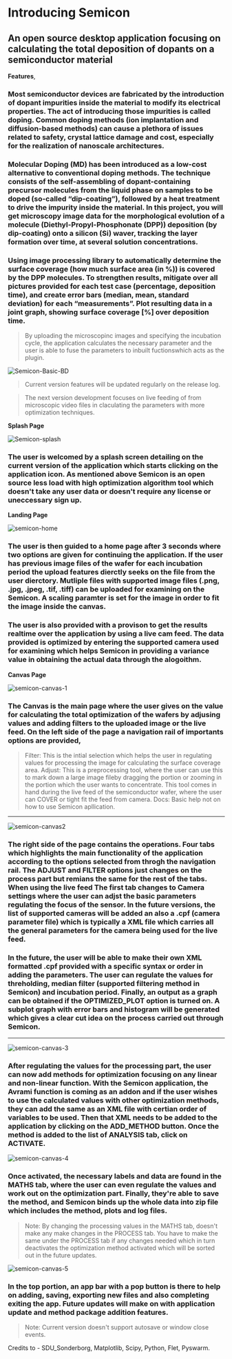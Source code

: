 # Introducing Semicon

## An **open source** desktop application focusing on calculating the total deposition of dopants on a semiconductor material

**Features**,
### Most semiconductor devices are fabricated by the introduction of dopant impurities inside the material to modify its electrical properties. The act of introducing those impurities is called doping. Common doping methods (ion implantation and diffusion-based methods) can cause a plethora of issues related to safety, crystal lattice damage and cost, especially for the realization of nanoscale architectures.

### Molecular Doping (MD) has been introduced as a low-cost alternative to conventional doping methods. The technique consists of the self-assembling of dopant-containing precursor molecules from the liquid phase on samples to be doped (so-called “dip-coating”), followed by a heat treatment to drive the impurity inside the material. In this project, you will get microscopy image data for the morphological evolution of a molecule (Diethyl-Propyl-Phosphonate (DPP)) deposition (by dip-coating) onto a silicon (Si) waver, tracking the layer formation over time, at several solution concentrations.

### Using image processing library to automatically determine the surface coverage (how much surface area (in %)) is covered by the DPP molecules. To strengthen results, mitigate over all pictures provided for each test case (percentage, deposition time), and create error bars (median, mean, standard deviation) for each “measurements”. Plot resulting data in a joint graph, showing surface coverage [%] over deposition time.

> By uploading the microscopinc images and specifying the incubation cycle, the application calculates the necessary parameter and the user is able to fuse the parameters to inbuilt fuctionswhich acts as the plugin.

![Semicon-Basic-BD](https://user-images.githubusercontent.com/65939087/226215919-b5d47188-bfab-46de-a329-3cd6a86d14f8.png)

> Current version features will be updated regularly on the release log.

> The next version development focuses on live feeding of from microscopic video files in claculating the parameters
with more optimization techniques.

**Splash Page**

![Semicon-splash](https://user-images.githubusercontent.com/65939087/226215971-604df9c2-86e3-423c-ad47-2ff6f86e66ff.png)

### The user is welcomed by a splash screen detailing on the current version of the application which starts clicking on the application icon. As mentioned above Semicon is an open source less load with high optimization algorithm tool which doesn't take any user data or doesn't require any license or uneccessary sign up.

**Landing Page**

![semicon-home](https://user-images.githubusercontent.com/65939087/226215991-7420f76e-d5a4-4cee-beb5-a851aa901bd1.png)

### The user is then guided to a home page after 3 seconds where two options are given for continuing the application. If the user has previous image files of the wafer for each incubation period the upload features dierctly seeks on the file from the user dierctory. Mutliple files with supported image files (.png, .jpg, .jpeg, .tif, .tiff) can be uploaded for examining on the Semicon. A scaling paramter is set for the image in order to fit the image inside the canvas.

### The user is also provided with a provison to get the results realtime over the application by using a live cam feed. The data provided is optimized by entering the supported camera used for examining which helps Semicon in providing a variance value in obtaining the actual data through the alogoithm.

**Canvas Page**

![semicon-canvas-1](https://user-images.githubusercontent.com/65939087/226215997-618d03d8-2b59-4c27-affc-89edc608011d.png)

### The Canvas is the main page where the user gives on the value for calculating the total optimization of the wafers by adjusing values and adding filters to the uploaded image or the live feed. On the left side of the page a  navigation rail of importants options are provided,

> Filter: This is the intial selection which helps the user in regulating values for processing the image for calculating the surface coverage area.
> Adjust: This is a preprocessing tool, where the user can use this to mark down a large image fileby dragging the portion or zooming in the portion which the user wants to concentrate. This tool comes in hand during the live feed of the semiconductor wafer, where the user can COVER or tight fit the feed from camera.
> Docs: Basic help not on how to use Semicon apllication.

-------

![semicon-canvas2](https://user-images.githubusercontent.com/65939087/226215999-45878b5f-e97e-4cc3-a8ee-09fb417ac648.png)

### The right side of the page contains the operations. Four tabs which highlights the main functionality of the application according to the options selected from throgh the navigation rail. The ADJUST and FILTER options just changes on the process part but remians the same for the rest of the tabs. When using the live feed The first tab changes to Camera settings where the user can adjst the basic parameters regulating the focus of the sensor. In the future versions, the list of supported cameras will be added an also a .cpf (camera parameter file) which is typically a XML file which carries all the general parameters for the camera being used for the live feed. 

### In the future, the user will be able to make their own XML formatted .cpf provided with a specific syntax or order in adding the parameters. The user can regulate the values for threholding, median filter (supported filtering method in Semicon) and  incubation period. Finally, an output as a graph can be obtained if the OPTIMIZED_PLOT option is turned on. A subplot graph with error bars and histogram will be generated which gives a clear cut idea on the process carried out through Semicon.

--------

![semicon-canvas-3](https://user-images.githubusercontent.com/65939087/226216057-62d2cbb1-e2a8-4f36-a1f6-794e3fa9f88f.png)

### After regulating the values for the processing part, the user can now add methods for optimization focusing on any linear and non-linear function. With the Semicon application, the Avrami function is coming as an addon and if the user wishes to use the calculated values with other optimization methods, they can add the same as an XML file with certian order of variables to be used. Then that XML needs to be added to the application by clicking on the ADD_METHOD button. Once the method is added to the list of ANALYSIS tab, click on ACTIVATE.

![semicon-canvas-4](https://user-images.githubusercontent.com/65939087/226216064-8f6b2bd2-f995-4fa1-ab2c-42df2e80ca5c.png)

### Once activated, the necessary labels and data are found in the MATHS tab, where the user can even regulate the values and work out on the optimization part. Finally, they're able to save the method, and Semicon binds up the whole data into zip file which includes the method, plots and log files.

> Note: By changing the processing values in the MATHS tab, doesn't make any make changes in the PROCESS tab. You have to make the same under the PROCESS tab if any changes needed which in turn deactivates the optimization method activated which will be sorted out in the future updates.

![semicon-canvas-5](https://user-images.githubusercontent.com/65939087/226216071-69affdfb-fe39-4594-bf88-9a355b88dbaf.png)

### In the top portion, an app bar with a pop button is there to help on adding, saving, exporting new files and also completing exiting the app. Future updates will make on with application update and method package addition features.

> Note: Current version doesn't support autosave or window close events.

Credits to - SDU_Sonderborg, Matplotlib, Scipy, Python, Flet, Pyswarm.

